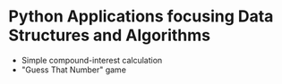 # Python Applications focusing Data Structures and Algorithms

* Simple compound-interest calculation
* "Guess That Number" game
